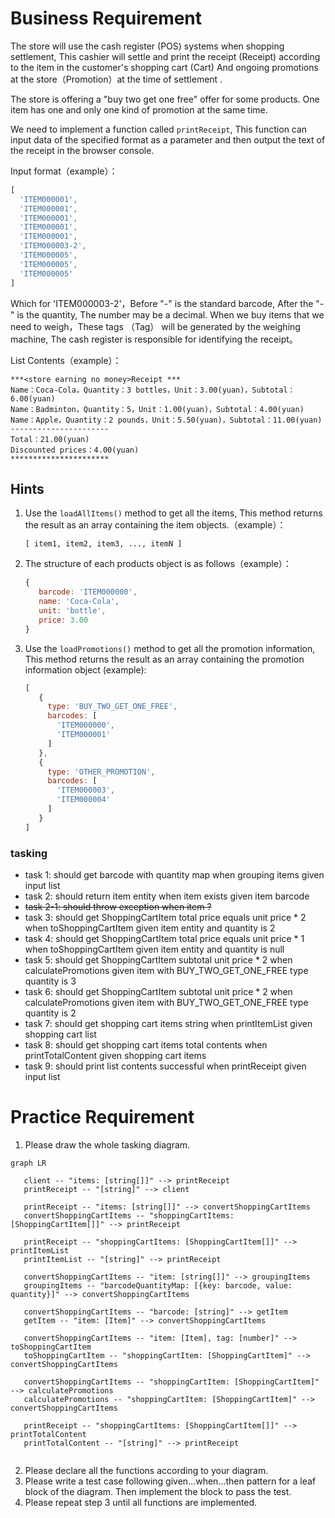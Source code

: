 # Business Requirement

The store will use the cash register (POS) systems when shopping settlement, This cashier will settle and print the receipt (Receipt) according to the item in the customer's shopping cart (Cart)  And ongoing promotions at the store（Promotion）at the time of settlement .

The store is offering a "buy two get one free" offer for some products. One item has one and only one kind of promotion at the same time.

We need to implement a function called `printReceipt`, This function can input data of the specified format as a parameter and then output the text of the receipt in the browser console.

Input format（example）：

```javascript
[
  'ITEM000001',
  'ITEM000001',
  'ITEM000001',
  'ITEM000001',
  'ITEM000001',
  'ITEM000003-2',
  'ITEM000005',
  'ITEM000005',
  'ITEM000005'
]
```

Which for 'ITEM000003-2'，Before "-" is the standard barcode, After the "-" is the quantity, The number may be a decimal.
When we buy items that we need to weigh，These tags （Tag） will be generated by the weighing machine, The cash register is responsible for identifying the receipt。


List Contents（example）：

```
***<store earning no money>Receipt ***
Name：Coca-Cola，Quantity：3 bottles，Unit：3.00(yuan)，Subtotal：6.00(yuan)
Name：Badminton，Quantity：5，Unit：1.00(yuan)，Subtotal：4.00(yuan)
Name：Apple，Quantity：2 pounds，Unit：5.50(yuan)，Subtotal：11.00(yuan)
----------------------
Total：21.00(yuan)
Discounted prices：4.00(yuan)
**********************
```



## Hints

1. Use the `loadAllItems()` method to get all the items, This method returns the result as an array containing the item objects.（example）：

   ```
   [ item1, item2, item3, ..., itemN ]
   ```

2. The structure of each products object is as follows（example）：

   ```javascript
   {
      barcode: 'ITEM000000',
      name: 'Coca-Cola',
      unit: 'bottle',
      price: 3.00
   }
   ```

3. Use the `loadPromotions()` method to get all the promotion information, This method returns the result as an array containing the promotion information object (example):

   ```javascript
   [
      {
        type: 'BUY_TWO_GET_ONE_FREE',
        barcodes: [
          'ITEM000000',
          'ITEM000001'
        ]
      },
      {
        type: 'OTHER_PROMOTION',
        barcodes: [
          'ITEM000003',
          'ITEM000004'
        ]
      }
   ]
   ```

### tasking
* task 1: should get barcode with quantity map when grouping items given input list
* task 2: should return item entity when item exists given item barcode
* ~~task 2-1: should throw exception when item ?~~
* task 3: should get ShoppingCartItem total price equals unit price * 2 when toShoppingCartItem given item entity and quantity is 2
* task 4: should get ShoppingCartItem total price equals unit price * 1 when toShoppingCartItem given item entity and quantity is null
* task 5: should get ShoppingCartItem subtotal unit price * 2 when calculatePromotions given item with BUY_TWO_GET_ONE_FREE type quantity is 3
* task 6: should get ShoppingCartItem subtotal unit price * 2 when calculatePromotions given item with BUY_TWO_GET_ONE_FREE type quantity is 2
* task 7: should get shopping cart items string when printItemList given shopping cart list 
* task 8: should get shopping cart items total contents when printTotalContent given shopping cart items 
* task 9: should print list contents successful when printReceipt given input list

# Practice Requirement

1. Please draw the whole tasking diagram.
   
```mermaid
graph LR
   
   client -- "items: [string[]]" --> printReceipt
   printReceipt -- "[string]" --> client
   
   printReceipt -- "items: [string[]]" --> convertShoppingCartItems
   convertShoppingCartItems -- "shoppingCartItems: [ShoppingCartItem[]]" --> printReceipt

   printReceipt -- "shoppingCartItems: [ShoppingCartItem[]]" --> printItemList
   printItemList -- "[string]" --> printReceipt
   
   convertShoppingCartItems -- "item: [string[]]" --> groupingItems
   groupingItems -- "barcodeQuantityMap: [{key: barcode, value: quantity}]" --> convertShoppingCartItems
   
   convertShoppingCartItems -- "barcode: [string]" --> getItem
   getItem -- "item: [Item]" --> convertShoppingCartItems
   
   convertShoppingCartItems -- "item: [Item], tag: [number]" --> toShoppingCartItem
   toShoppingCartItem -- "shoppingCartItem: [ShoppingCartItem]" --> convertShoppingCartItems
   
   convertShoppingCartItems -- "shoppingCartItem: [ShoppingCartItem]" --> calculatePromotions
   calculatePromotions -- "shoppingCartItem: [ShoppingCartItem]" --> convertShoppingCartItems
   
   printReceipt -- "shoppingCartItems: [ShoppingCartItem[]]" --> printTotalContent
   printTotalContent -- "[string]" --> printReceipt
  
```
2. Please declare all the functions according to your diagram.
3. Please write a test case following given...when...then pattern for a leaf
   block of the diagram. Then implement the block to pass the test.
4. Please repeat step 3 until all functions are implemented.
